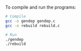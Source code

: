 
To compile and run the programs:

```bash
# Compile
gcc -o gendep gendep.c 
gcc -o rebuild rebuild.c

# Run
./gendep
./rebuild
